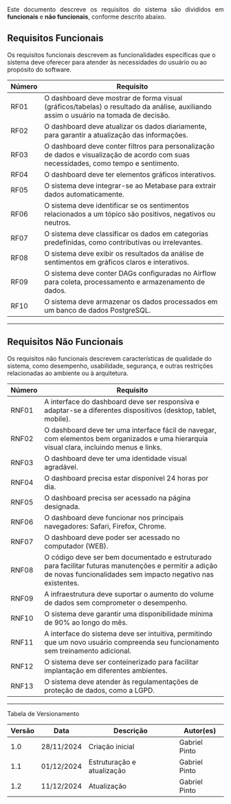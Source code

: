 <div align="justify"> Este documento descreve os requisitos do sistema são divididos em <strong> funcionais </strong> e <strong>não funcionais</strong>, conforme descrito abaixo.</div>

## Requisitos Funcionais

Os requisitos funcionais descrevem as funcionalidades específicas que o sistema deve oferecer para atender às necessidades do usuário ou ao propósito do software.

| Número | Requisito                                                                                             |
|--------|-------------------------------------------------------------------------------------------------------|
| RF01   | O dashboard deve mostrar de forma visual (gráficos/tabelas) o resultado da análise, auxiliando assim o usuário na tomada de decisão.         |
| RF02   | O dashboard deve atualizar os dados diariamente, para garantir a atualização das informações.                                              |
| RF03   | O dashboard deve conter filtros para personalização de dados e visualização de acordo com suas necessidades, como tempo e sentimento.      |
| RF04   | O dashboard deve ter elementos gráficos interativos.                                                                                       |
| RF05   | O sistema deve integrar-se ao Metabase para extrair dados automaticamente.                                                                  |
| RF06   | O sistema deve identificar se os sentimentos relacionados a um tópico são positivos, negativos ou neutros.                                  |
| RF07   | O sistema deve classificar os dados em categorias predefinidas, como contributivas ou irrelevantes.                                         |
| RF08   | O sistema deve exibir os resultados da análise de sentimentos em gráficos claros e interativos.                                            |
| RF09   | O sistema deve conter DAGs configuradas no Airflow para coleta, processamento e armazenamento de dados.                                     |
| RF10   | O sistema deve armazenar os dados processados em um banco de dados PostgreSQL.                                                              |

---

## Requisitos Não Funcionais

Os requisitos não funcionais descrevem características de qualidade do sistema, como desempenho, usabilidade, segurança, e outras restrições relacionadas ao ambiente ou à arquitetura.

| Número | Requisito                                                                                             |
|--------|-------------------------------------------------------------------------------------------------------|
| RNF01  | A interface do dashboard deve ser responsiva e adaptar-se a diferentes dispositivos (desktop, tablet, mobile).                              |
| RNF02  | O dashboard deve ter uma interface fácil de navegar, com elementos bem organizados e uma hierarquia visual clara, incluindo menus e links.  |
| RNF03  | O dashboard deve ter uma identidade visual agradável.                                                                                      |
| RNF04  | O dashboard precisa estar disponível 24 horas por dia.                                                                                     |
| RNF05  | O dashboard precisa ser acessado na página designada.                                                                                      |
| RNF06  | O dashboard deve funcionar nos principais navegadores: Safari, Firefox, Chrome.                                                            |
| RNF07  | O dashboard deve poder ser acessado no computador (WEB).                                                                                   |
| RNF08  | O código deve ser bem documentado e estruturado para facilitar futuras manutenções e permitir a adição de novas funcionalidades sem impacto negativo nas existentes. |
| RNF09  | A infraestrutura deve suportar o aumento do volume de dados sem comprometer o desempenho.                                                  |
| RNF10  | O sistema deve garantir uma disponibilidade mínima de 90% ao longo do mês.                                                               |
| RNF11  | A interface do sistema deve ser intuitiva, permitindo que um novo usuário compreenda seu funcionamento sem treinamento adicional.            |
| RNF12  | O sistema deve ser conteinerizado para facilitar implantação em diferentes ambientes.                                                       |
| RNF13  | O sistema deve atender às regulamentações de proteção de dados, como a LGPD.                                                                |

---

Tabela de Versionamento

| Versão | Data       | Descrição                                                     | Autor(es)        |
|--------|------------|---------------------------------------------------------------|------------------|
| 1.0    | 28/11/2024 | Criação inicial                       | Gabriel Pinto |
| 1.1    | 01/12/2024 | Estruturação e atualização                       | Gabriel Pinto |
| 1.2    | 11/12/2024 | Atualização                       | Gabriel Pinto |